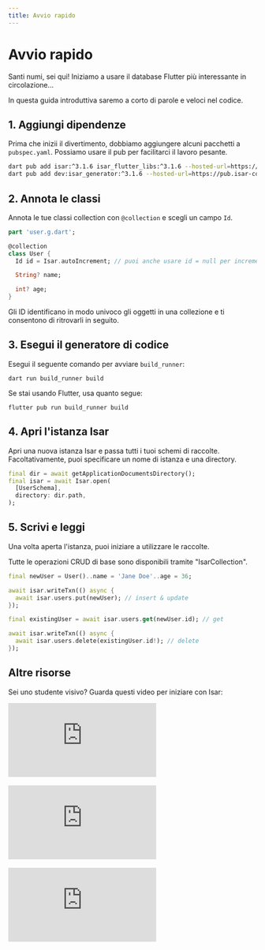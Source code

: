 ```yaml
---
title: Avvio rapido
---
```


# Avvio rapido

Santi numi, sei qui! Iniziamo a usare il database Flutter più interessante in circolazione...

In questa guida introduttiva saremo a corto di parole e veloci nel codice.

## 1. Aggiungi dipendenze

Prima che inizii il divertimento, dobbiamo aggiungere alcuni pacchetti a `pubspec.yaml`. Possiamo usare il pub per facilitarci il lavoro pesante.

```bash
dart pub add isar:^3.1.6 isar_flutter_libs:^3.1.6 --hosted-url=https://pub.isar-community.dev
dart pub add dev:isar_generator:^3.1.6 --hosted-url=https://pub.isar-community.dev
```

## 2. Annota le classi

Annota le tue classi collection con `@collection` e scegli un campo `Id`.

```dart
part 'user.g.dart';

@collection
class User {
  Id id = Isar.autoIncrement; // puoi anche usare id = null per incrementare automaticamente

  String? name;

  int? age;
}
```

Gli ID identificano in modo univoco gli oggetti in una collezione e ti consentono di ritrovarli in seguito.

## 3. Esegui il generatore di codice

Esegui il seguente comando per avviare `build_runner`:

```
dart run build_runner build
```

Se stai usando Flutter, usa quanto segue:

```
flutter pub run build_runner build
```

## 4. Apri l'istanza Isar

Apri una nuova istanza Isar e passa tutti i tuoi schemi di raccolte. Facoltativamente, puoi specificare un nome di istanza e una directory.

```dart
final dir = await getApplicationDocumentsDirectory();
final isar = await Isar.open(
  [UserSchema],
  directory: dir.path,
);
```

## 5. Scrivi e leggi

Una volta aperta l'istanza, puoi iniziare a utilizzare le raccolte.

Tutte le operazioni CRUD di base sono disponibili tramite "IsarCollection".

```dart
final newUser = User()..name = 'Jane Doe'..age = 36;

await isar.writeTxn(() async {
  await isar.users.put(newUser); // insert & update
});

final existingUser = await isar.users.get(newUser.id); // get

await isar.writeTxn(() async {
  await isar.users.delete(existingUser.id!); // delete
});
```

## Altre risorse

Sei uno studente visivo? Guarda questi video per iniziare con Isar:
<div class="video-block">
  <iframe max-width=100% height=auto src="https://www.youtube.com/embed/CwC9-a9hJv4" title="Isar Database" frameborder="0" allow="accelerometer; clipboard-write; encrypted-media; gyroscope; picture-in-picture" allowfullscreen></iframe>
</div>
<br>
<div class="video-block">
  <iframe max-width=100% height=auto src="https://www.youtube.com/embed/videoseries?list=PLKKf8l1ne4_hMBtRykh9GCC4MMyteUTyf" title="Isar Database" frameborder="0" allow="accelerometer; clipboard-write; encrypted-media; gyroscope; picture-in-picture" allowfullscreen></iframe>
</div>
<br>
<div class="video-block">
  <iframe max-width=100% height=auto src="https://www.youtube.com/embed/pdKb8HLCXOA " title="Isar Database" frameborder="0" allow="accelerometer; clipboard-write; encrypted-media; gyroscope; picture-in-picture" allowfullscreen></iframe>
</div>